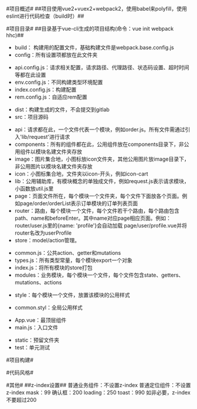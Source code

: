 #项目概述#
##项目使用vue2+vuex2+webpack2，使用babel来polyfill，使用eslint进行代码检查（build时）##

#项目目录#
##目录基于vue-cli生成的项目结构(命令：vue init webpack hhc)##

* build： 构建用的配置文件，基础构建文件是webpack.base.config.js
* config：所有设置项都放在此文件夹
 + api.config.js：请求相关配置，请求路径、代理路径、状态码设置、超时时间等都在此设置
 + env.config.js：不同构建类型环境配置
 + index.config.js：构建配置
 + rem.config.js：自适应rem配置
* dist：构建生成的文件，不会提交到gitlab
* src：项目源码
 + api：请求都在此，一个文件代表一个模块，例如order.js。所有文件需通过引入'lib/request'进行请求
 + components：所有的组件都在此，公用组件放在components目录下，非公用组件以模块名建文件夹存放
 + image：图片集合地，小图标放icon文件夹，其他公用图片放image目录下，非公用图片以模块名建文件夹存放
 + icon：小图标集合地，文件夹以icon-开头，例如icon-cart
 + lib：公用辅助库，有模块概念的单独成文件，例如request.js表示请求模块，小函数放util.js里
 + page：页面文件所在，每个模块一个文件夹，每个文件下面放各个页面。例如page/order/orderList表示订单模块的订单列表页面
 + router：路由，每个模块一个文件，每个文件若干个路由，每个路由包含path、name和beforeEnter。其中name对应page相应页面。例如：router/user.js里的{name: 'profile'}会自动加载 page/user/profile.vue并将router名改为userProfile
 + store：model/action管理。
  - common.js：公共action、getter和mutations
  - types.js：所有类型常量，每个模块export一个对象
  - index.js：将所有模块的store打包
  - modules：业务模块，每个模块一个文件，每个文件包含state、getters、mutations、actions
 + style：每个模块一个文件，放置该模块的公用样式
  - common.styl：全局公用样式
 + App.vue：最顶层组件
 + main.js：入口文件
* static：预留文件夹
* test：单元测试


#项目构建#


#代码风格#


#其他#
##z-index设置##
普通业务组件：不设置z-index
普通定位组件：不设置z-index
mask：99
确认框：200
loading：250
toast：990
如非必要，z-index不要超过200
